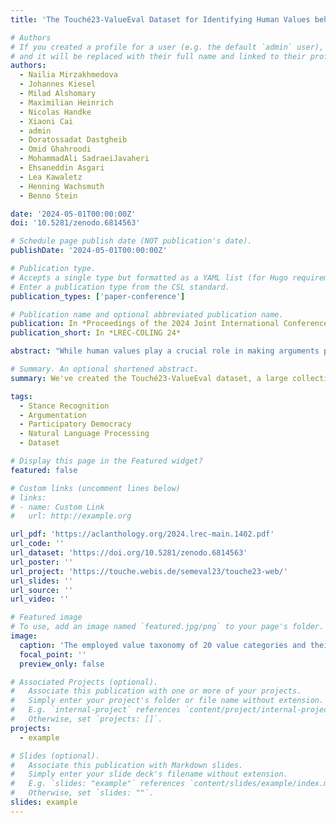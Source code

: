 ```yaml
---
title: 'The Touché23-ValueEval Dataset for Identifying Human Values behind Arguments'

# Authors
# If you created a profile for a user (e.g. the default `admin` user), write the username (folder name) here
# and it will be replaced with their full name and linked to their profile.
authors:
  - Nailia Mirzakhmedova
  - Johannes Kiesel
  - Milad Alshomary
  - Maximilian Heinrich
  - Nicolas Handke
  - Xiaoni Cai
  - admin
  - Doratossadat Dastgheib
  - Omid Ghahroodi
  - MohammadAli SadraeiJavaheri
  - Ehsaneddin Asgari
  - Lea Kawaletz
  - Henning Wachsmuth
  - Benno Stein

date: '2024-05-01T00:00:00Z'
doi: '10.5281/zenodo.6814563'

# Schedule page publish date (NOT publication's date).
publishDate: '2024-05-01T00:00:00Z'

# Publication type.
# Accepts a single type but formatted as a YAML list (for Hugo requirements).
# Enter a publication type from the CSL standard.
publication_types: ['paper-conference']

# Publication name and optional abbreviated publication name.
publication: In *Proceedings of the 2024 Joint International Conference on Computational Linguistics, Language Resources and Evaluation (LREC-COLING 2024)*
publication_short: In *LREC-COLING 24*

abstract: "While human values play a crucial role in making arguments persuasive, we currently lack the necessary extensive datasets to develop methods for analyzing the values underlying these arguments on a large scale. To address this gap, we present the Touché23-ValueEval dataset, an expansion of the Webis-ArgValues-22 dataset. We collected and annotated an additional 4780 new arguments, doubling the dataset’s size to 9324 arguments. These arguments were sourced from six diverse sources, covering religious texts, community discussions, free-text arguments, newspaper editorials, and political debates. Each argument is annotated by three crowdworkers for 54 human values, following the methodology established in the original dataset. The Touché23-ValueEval dataset was utilized in the SemEval 2023 Task 4. ValueEval: Identification of Human Values behind Arguments, where an ensemble of transformer models demonstrated state-of-the-art performance. Furthermore, our experiments show that a fine-tuned large language model, Llama-2-7B, achieves comparable results."

# Summary. An optional shortened abstract.
summary: We've created the Touché23-ValueEval dataset, a large collection of over 9,300 arguments annotated with 54 human values, to help develop methods for analyzing the values that make arguments persuasive. Our dataset, which more than doubles the size of its predecessor, has already been used to achieve state-of-the-art results in identifying human values behind arguments, and has shown promising performance with large language models like Llama-2-7B.

tags:
  - Stance Recognition
  - Argumentation
  - Participatory Democracy
  - Natural Language Processing
  - Dataset

# Display this page in the Featured widget?
featured: false

# Custom links (uncomment lines below)
# links:
# - name: Custom Link
#   url: http://example.org

url_pdf: 'https://aclanthology.org/2024.lrec-main.1402.pdf'
url_code: ''
url_dataset: 'https://doi.org/10.5281/zenodo.6814563'
url_poster: ''
url_project: 'https://touche.webis.de/semeval23/touche23-web/'
url_slides: ''
url_source: ''
url_video: ''

# Featured image
# To use, add an image named `featured.jpg/png` to your page's folder.
image:
  caption: 'The employed value taxonomy of 20 value categories and their associated 54 values'
  focal_point: ''
  preview_only: false

# Associated Projects (optional).
#   Associate this publication with one or more of your projects.
#   Simply enter your project's folder or file name without extension.
#   E.g. `internal-project` references `content/project/internal-project/index.md`.
#   Otherwise, set `projects: []`.
projects:
  - example

# Slides (optional).
#   Associate this publication with Markdown slides.
#   Simply enter your slide deck's filename without extension.
#   E.g. `slides: "example"` references `content/slides/example/index.md`.
#   Otherwise, set `slides: ""`.
slides: example
---
```


